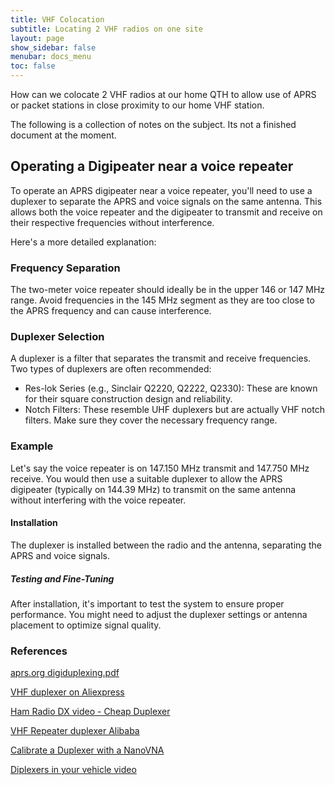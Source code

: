 ```yaml
---
title: VHF Colocation
subtitle: Locating 2 VHF radios on one site
layout: page
show_sidebar: false
menubar: docs_menu
toc: false
---
```


How can we colocate 2 VHF radios at our home QTH to allow use of APRS or packet stations in
close proximity to our home VHF station.

The following is a collection of notes on the subject. Its not a finished document at the moment.

## Operating a Digipeater near a voice repeater

To operate an APRS digipeater near a voice repeater, you'll need to use a duplexer to separate the APRS and
voice signals on the same antenna. This allows both the voice repeater and the digipeater to transmit
and receive on their respective frequencies without interference.

Here's a more detailed explanation:

### Frequency Separation

The two-meter voice repeater should ideally be in the upper 146 or 147 MHz range. Avoid frequencies in
the 145 MHz segment as they are too close to the APRS frequency and can cause interference.

### Duplexer Selection

A duplexer is a filter that separates the transmit and receive frequencies. Two types of duplexers are often recommended:

- Res-lok Series (e.g., Sinclair Q2220, Q2222, Q2330): These are known for their square construction design and reliability.
- Notch Filters: These resemble UHF duplexers but are actually VHF notch filters. Make sure they cover the necessary frequency range.

### Example

Let's say the voice repeater is on 147.150 MHz transmit and 147.750 MHz receive. You would then use a suitable
duplexer to allow the APRS digipeater (typically on 144.39 MHz) to transmit on the same antenna without interfering with
the voice repeater.

#### Installation

The duplexer is installed between the radio and the antenna, separating the APRS and voice signals.

##### Testing and Fine-Tuning

After installation, it's important to test the system to ensure proper performance. You might need to adjust the duplexer settings or antenna placement to optimize signal quality.

### References

[aprs.org digiduplexing.pdf](https://www.aprs.org/txt/digiduplexing.pdf)

[VHF duplexer on Aliexpress](https://www.aliexpress.com/item/1005005284394150.html)

[Ham Radio DX video - Cheap Duplexer](https://www.youtube.com/watch?v=I_Trk9OKG38&t=797s)

[VHF Repeater duplexer Alibaba](https://www.alibaba.com/product-detail/136-174MHz-VHF-0-6MHz-Duplexer_1600083924879.html?spm=a2700.shop_plgr.41413.35.30e37121rBZMJx)

[Calibrate a Duplexer with a NanoVNA](https://www.youtube.com/watch?v=TbEK4v_3Xuo)

[Diplexers in your vehicle video](https://www.youtube.com/watch?v=CJvJBDEDGiQ)